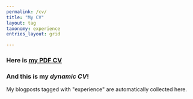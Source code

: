 ```yaml
---
permalink: /cv/
title: "My CV"
layout: tag
taxonomy: experience
entries_layout: grid

---
```

### Here is [my PDF CV](/assets/files/CV_2024.pdf)

### And this is my _dynamic CV_!

My blogposts tagged with "experience" are automatically collected here.
